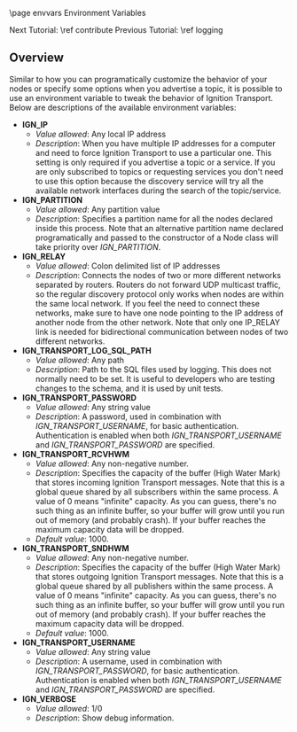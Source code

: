 \page envvars Environment Variables

Next Tutorial: \ref contribute
Previous Tutorial: \ref logging

## Overview

Similar to how you can programatically customize the behavior of your
nodes or specify some options when you advertise a topic, it is possible to
use an environment variable to tweak the behavior of Ignition Transport.
Below are descriptions of the available environment variables:

* **IGN_IP**
    * *Value allowed*: Any local IP address
    * *Description*: When you have
    multiple IP addresses for a computer and need to force Ignition
    Transport to use a particular one. This setting is only required if you
    advertise a topic or a service. If you are only subscribed to topics or
    requesting services you don't need to use this option because the
    discovery service will try all the available network interfaces during
    the search of the topic/service.
* **IGN_PARTITION**
    * *Value allowed*: Any partition value
    * *Description*: Specifies a partition name for all the nodes declared
    inside this process. Note that an alternative partition name  declared
    programatically and  passed to the constructor of a Node class will take
    priority over *IGN_PARTITION*.
* **IGN_RELAY**
    * *Value allowed*: Colon delimited list of IP addresses
    * *Description*: Connects the nodes
    of two or more different networks separated by routers. Routers do not
    forward UDP multicast traffic, so the regular discovery protocol only works
    when nodes are within the same local network. If you feel the need to
    connect these networks, make sure to have one node pointing to the IP
    address of another node from the other network. Note that only one IP_RELAY
    link is needed for bidirectional communication between nodes of two
    different networks.
* **IGN_TRANSPORT_LOG_SQL_PATH**
    * *Value allowed*: Any path
    * *Description*: Path to the SQL files used by logging. This does not
    normally need to be set. It is useful to developers who are testing changes
    to the schema, and it is used by unit tests.
* **IGN_TRANSPORT_PASSWORD**
    * *Value allowed*: Any string value
    * *Description*: A password, used in combination with
    *IGN_TRANSPORT_USERNAME*, for basic authentication. Authentication is
    enabled when both *IGN_TRANSPORT_USERNAME* and *IGN_TRANSPORT_PASSWORD*
    are specified.
* **IGN_TRANSPORT_RCVHWM**
    * *Value allowed*: Any non-negative number.
    * *Description*: Specifies the capacity of the buffer (High Water Mark)
    that stores incoming Ignition Transport messages. Note that this is a global
    queue shared by all subscribers within the same process. A value of 0 means
    "infinite" capacity. As you can guess, there's no such thing as an infinite
    buffer, so your buffer will grow until you run out of memory (and probably
    crash). If your buffer reaches the maximum capacity data will be dropped.
    * *Default value*: 1000.
* **IGN_TRANSPORT_SNDHWM**
    * *Value allowed*: Any non-negative number.
    * *Description*: Specifies the capacity of the buffer (High Water Mark)
    that stores outgoing Ignition Transport messages. Note that this is a global
    queue shared by all publishers within the same process. A value of 0 means
    "infinite" capacity. As you can guess, there's no such thing as an infinite
    buffer, so your buffer will grow until you run out of memory (and probably
    crash). If your buffer reaches the maximum capacity data will be dropped.
    * *Default value*: 1000.
* **IGN_TRANSPORT_USERNAME**
    * *Value allowed*: Any string value
    * *Description*: A username, used in combination with
    *IGN_TRANSPORT_PASSWORD*, for basic authentication. Authentication is
    enabled when both *IGN_TRANSPORT_USERNAME* and *IGN_TRANSPORT_PASSWORD*
    are specified.
* **IGN_VERBOSE**
    * *Value allowed*: 1/0
    * *Description*: Show debug information.
